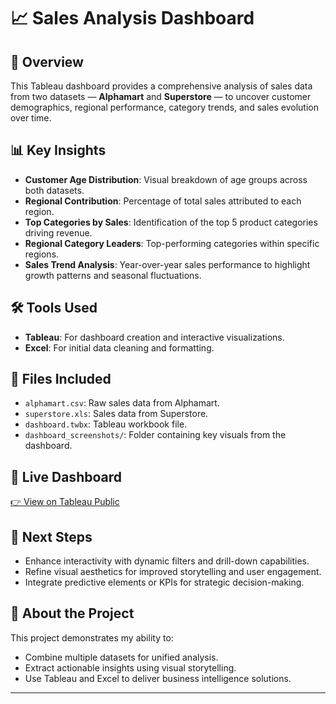 # 📈 Sales Analysis Dashboard

## 🧭 Overview
This Tableau dashboard provides a comprehensive analysis of sales data from two datasets — **Alphamart** and **Superstore** — to uncover customer demographics, regional performance, category trends, and sales evolution over time.

## 📊 Key Insights
- **Customer Age Distribution**: Visual breakdown of age groups across both datasets.
- **Regional Contribution**: Percentage of total sales attributed to each region.
- **Top Categories by Sales**: Identification of the top 5 product categories driving revenue.
- **Regional Category Leaders**: Top-performing categories within specific regions.
- **Sales Trend Analysis**: Year-over-year sales performance to highlight growth patterns and seasonal fluctuations.

## 🛠️ Tools Used
- **Tableau**: For dashboard creation and interactive visualizations.
- **Excel**: For initial data cleaning and formatting.

## 📁 Files Included
- `alphamart.csv`: Raw sales data from Alphamart.
- `superstore.xls`: Sales data from Superstore.
- `dashboard.twbx`: Tableau workbook file.
- `dashboard_screenshots/`: Folder containing key visuals from the dashboard.

## 🔗 Live Dashboard
[👉 View on Tableau Public](https://public.tableau.com/your-dashboard-link)

## 🚀 Next Steps
- Enhance interactivity with dynamic filters and drill-down capabilities.
- Refine visual aesthetics for improved storytelling and user engagement.
- Integrate predictive elements or KPIs for strategic decision-making.

## 📌 About the Project
This project demonstrates my ability to:
- Combine multiple datasets for unified analysis.
- Extract actionable insights using visual storytelling.
- Use Tableau and Excel to deliver business intelligence solutions.

---
